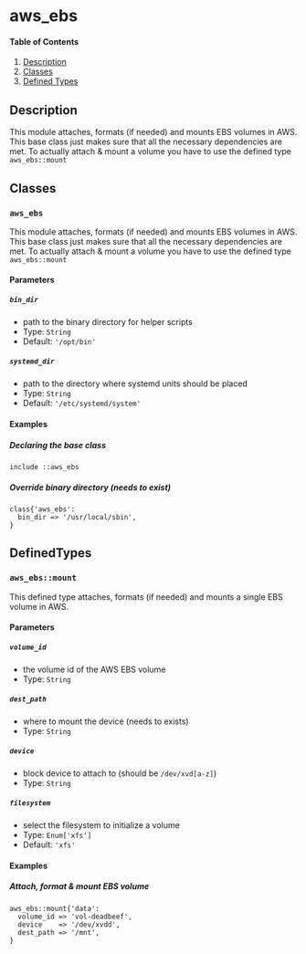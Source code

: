 # aws_ebs

#### Table of Contents

1. [Description](#description)
2. [Classes](#classes)
3. [Defined Types](#defined-types)
## Description
This module attaches, formats (if needed) and mounts EBS volumes in AWS. This
base class just makes sure that all the necessary dependencies are met. To
actually attach & mount a volume you have to use the defined type
`aws_ebs::mount`

## Classes

### `aws_ebs`

This module attaches, formats (if needed) and mounts EBS volumes in AWS. This
base class just makes sure that all the necessary dependencies are met. To
actually attach & mount a volume you have to use the defined type
`aws_ebs::mount`

#### Parameters

##### `bin_dir`

* path to the binary directory for helper scripts
* Type: `String`
* Default: `'/opt/bin'`

##### `systemd_dir`

* path to the directory where systemd units should be placed
* Type: `String`
* Default: `'/etc/systemd/system'`

#### Examples

##### Declaring the base class

```
include ::aws_ebs
```
##### Override binary directory (needs to exist)

```
class{'aws_ebs':
  bin_dir => '/usr/local/sbin',
}
```
## DefinedTypes

### `aws_ebs::mount`

This defined type attaches, formats (if needed) and mounts a single EBS
volume in AWS.

#### Parameters

##### `volume_id`

* the volume id of the AWS EBS volume
* Type: `String`

##### `dest_path`

* where to mount the device (needs to exists)
* Type: `String`

##### `device`

* block device to attach to (should be `/dev/xvd[a-z]`)
* Type: `String`

##### `filesystem`

* select the filesystem to initialize a volume
* Type: `Enum['xfs']`
* Default: `'xfs'`

#### Examples

##### Attach, format & mount EBS volume

```
aws_ebs::mount{'data':
  volume_id => 'vol-deadbeef',
  device    => '/dev/xvdd',
  dest_path => '/mnt',
}
```
